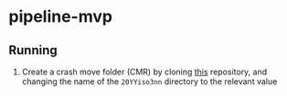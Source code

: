 # pipeline-mvp

## Running

1. Create a crash move folder (CMR) by cloning 
[this](https://github.com/mapaction/default-crash-move-folder)
repository, and changing the name of the `20YYiso3nn` directory to the relevant value
